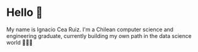 # Hello 👋
My name is Ignacio Cea Ruiz. I'm a Chilean computer science and engineering graduate, currently building my own path in the data science world 👨🏼‍💻


<!---
ignaciocearuiz/ignaciocearuiz is a ✨ special ✨ repository because its `README.md` (this file) appears on your GitHub profile.
You can click the Preview link to take a look at your changes.
--->
